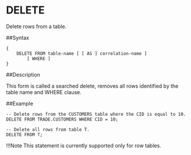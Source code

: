 # DELETE

Delete rows from a table.

##Syntax

``` pre
{
    DELETE FROM table-name [ [ AS ] correlation-name ]
        [ WHERE ]
}
```

<a id="reference_9518856325F74F79B13674B8E060E6C5__section_F763D37B83E54D828B8572FF3192C67F"></a>
##Description

This form is called a searched delete, removes all rows identified by the table name and WHERE clause.

<a id="reference_9518856325F74F79B13674B8E060E6C5__section_BAC4132F8CC247AD9959D1656C460D72"></a>

##Example

``` pre
-- Delete rows from the CUSTOMERS table where the CID is equal to 10.
DELETE FROM TRADE.CUSTOMERS WHERE CID = 10;

-- Delete all rows from table T.
DELETE FROM T;
```
!!!Note
	This statement is currently supported only for row tables.

